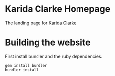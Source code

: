 Karida Clarke Homepage
=======

The landing page for [Karida Clarke](http://karidaclarke.com)

# Building the website
First install bundler and the ruby dependencies.

```
gem install bundler
bundler install
```


